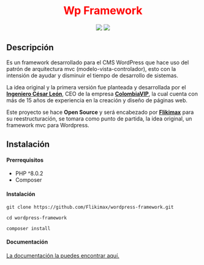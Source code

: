 <h1 align="center" style="color: red !important;">Wp Framework</h1>

<p align="center">
<a href="https://flikimax.com/wp-content/projects/wordpress-framework/wordpress-framework.zip" target="_blank"><img src="https://flikimax.com/wp-content/projects/wordpress-framework/download.svg" /></a> <a href="https://github.com/Flikimax/wordpress-framework/blob/main/license.txt" target="_blank"><img src="https://flikimax.com/wp-content/projects/wordpress-framework/license.svg" /></a>
</p>

## Descripción

<p>Es un framework desarrollado para el CMS WordPress que hace uso del patrón de arquitectura mvc (modelo-vista-controlador), esto con la intensión de ayudar y disminuir el tiempo de desarrollo de sistemas.

La idea original y la primera versión fue planteada y desarrollada por el <strong><a href="https://www.linkedin.com/in/ingenieroleon">Ingeniero César León</a></strong>, CEO de la empresa <strong><a href="https://colombiavip.com">ColombiaVIP</a></strong>, la cual cuenta con más de 15 años de experiencia en la creación y diseño de páginas web.

Este proyecto se hace <strong>Open Source</strong> y será encabezado por <strong><a href="https://flikimax.com">Flikimax</a></strong> para su reestructuración, se tomara como punto de partida, la idea original, un framework mvc para Wordpress.</p>

## Instalación

#### Prerrequisitos

- PHP ^8.0.2
- Composer

#### Instalación

```
git clone https://github.com/Flikimax/wordpress-framework.git
```

```
cd wordpress-framework
```

```
composer install
```

#### Documentación

[La documentación la puedes encontrar aquí.](https://docs.wordpress-framework.com/docs)
